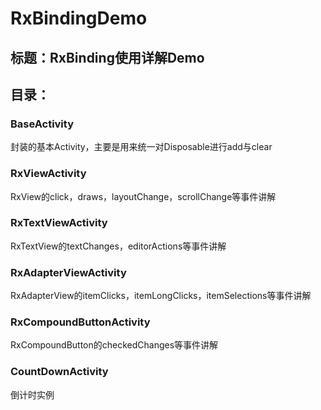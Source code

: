 # RxBindingDemo
## 标题：RxBinding使用详解Demo  
## 目录：
### BaseActivity
封装的基本Activity，主要是用来统一对Disposable进行add与clear
### RxViewActivity
RxView的click，draws，layoutChange，scrollChange等事件讲解
### RxTextViewActivity
RxTextView的textChanges，editorActions等事件讲解
### RxAdapterViewActivity
RxAdapterView的itemClicks，itemLongClicks，itemSelections等事件讲解
### RxCompoundButtonActivity
RxCompoundButton的checkedChanges等事件讲解
### CountDownActivity
倒计时实例
